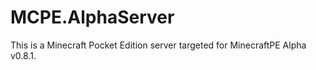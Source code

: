 # MCPE.AlphaServer

This is a Minecraft Pocket Edition server targeted for MinecraftPE Alpha v0.8.1.

